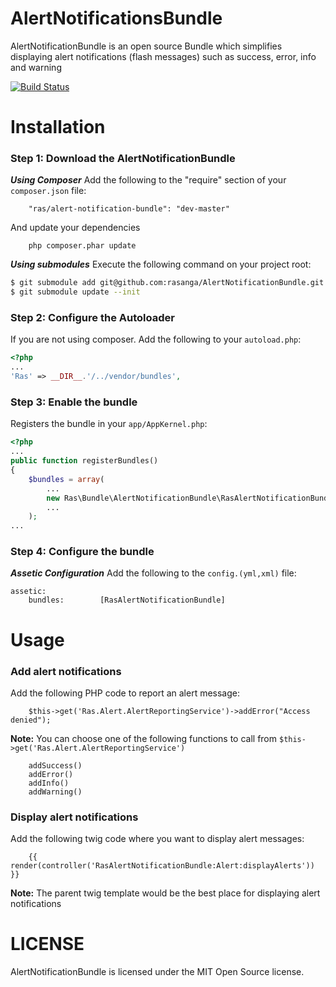 AlertNotificationsBundle
========================
AlertNotificationBundle is an open source Bundle which simplifies displaying alert notifications (flash messages) such as success, error, info and warning

[![Build Status](https://scrutinizer-ci.com/g/rasanga/AlertNotificationBundle/badges/build.png?b=master)](https://scrutinizer-ci.com/g/rasanga/AlertNotificationBundle/build-status/master)

Installation
============
### Step 1: Download the AlertNotificationBundle
***Using Composer***
Add the following to the "require" section of your `composer.json` file:

```
    "ras/alert-notification-bundle": "dev-master"
```
And update your dependencies
```
    php composer.phar update
```

***Using submodules***
Execute the following command on your project root:
``` bash
$ git submodule add git@github.com:rasanga/AlertNotificationBundle.git vendor/bundles/Ras/AlertNotificationBundle
$ git submodule update --init
```

### Step 2: Configure the Autoloader
If you are not using composer.
Add the following to your `autoload.php`:
```php
<?php
...
'Ras' => __DIR__.'/../vendor/bundles',
```

### Step 3: Enable the bundle
Registers the bundle in your `app/AppKernel.php`:
```php
<?php
...
public function registerBundles()
{
    $bundles = array(
        ...
        new Ras\Bundle\AlertNotificationBundle\RasAlertNotificationBundle(),
        ...
    );
...
```

### Step 4: Configure the bundle
***Assetic Configuration***
Add the following to the `config.(yml,xml)` file:
```
assetic:
    bundles:        [RasAlertNotificationBundle]
```

Usage
=====
### Add alert notifications
Add the following PHP code to report an alert message:
```
    $this->get('Ras.Alert.AlertReportingService')->addError("Access denied");
```
**Note:** You can choose one of the following functions to call from 
`$this->get('Ras.Alert.AlertReportingService')`
```
    addSuccess()
    addError()
    addInfo()
    addWarning()
```

### Display alert notifications
Add the following twig code where you want to display alert messages:
```
    {{ render(controller('RasAlertNotificationBundle:Alert:displayAlerts')) }}
```
**Note:** The parent twig template would be the best place for displaying alert notifications

LICENSE
=======
AlertNotificationBundle is licensed under the MIT Open Source license.
